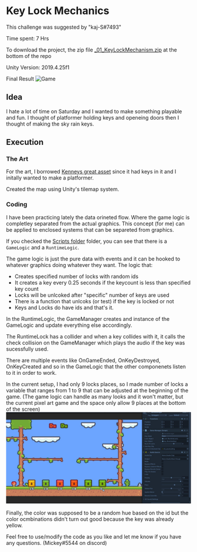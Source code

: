 # Key Lock Mechanics

This challenge was suggested by "kaj-S#7493"

Time spent: 7 Hrs

To download the project, the zip file [_01_KeyLockMechanism.zip](_01_KeyLockMechanism.zip) at the bottom of the repo

Unity Version: 2019.4.25f1

Final Result
![Game](Images/KeyLock.gif)



## Idea
I hate a lot of time on Saturday and I wanted to make something playable and fun. I thought of platformer holding keys and openeing doors then I thought of making the sky rain keys.

## Execution
### The Art
For the art, I borrowed [Kenneys great asset](https://kenney.nl/assets/pixel-platformer) since it had keys in it and I initally wanted to make a platformer.

Created the map using Unity's tilemap system.

### Coding
I have been practicing lately the data orineted flow. Where the game logic is completley separated from the actual graphics. This concept (for me) can be applied to enclosed systems that can be separeted from graphics.

If you checked the [Scripts folder](Assets/Scripts) folder, you can see that there is a `GameLogic` and a `RuntimeLogic`.

The game logic is just the pure data with events and it can be hooked to whatever graphics doing whatever they want. The logic that:
- Creates specified number of locks with random ids
- It creates a key every 0.25 seconds if the keycount is less than specified key count
- Locks will be unlcoked after "specific" number of keys are used
- There is a function that unlcoks (or test) if the key is locked or not
- Keys and Locks do have ids and that's it.

In the RuntimeLogic, the GameManager creates and instance of the GameLogic and update everything else accordingly.

The RuntimeLock has a collider and when a key collides with it, it calls the check collision on the GameManager which plays the audio if the key was sucessfully used.

There are multiple events like OnGameEnded, OnKeyDestroyed, OnKeyCreated and so in the GameLogic that the other componenets listen to it in order to work.

In the current setup, I had only 9 locks places, so I made number of locks a variable that ranges from 1 to 9 that can be adjusted at the beginning of the game. (The game logic can handle as many looks and it won't matter, but the current pixel art game and the space only allow 9 places at the bottom of the screen)
![LockCount](Images/CustomLocks.jpg)


Finally, the color was supposed to be a random hue based on the id but the color ocmbinations didn't turn out good because the key was already yellow.

Feel free to use/modify the code as you like and let me know if you have any questions. (Mickey#5544 on discord)

